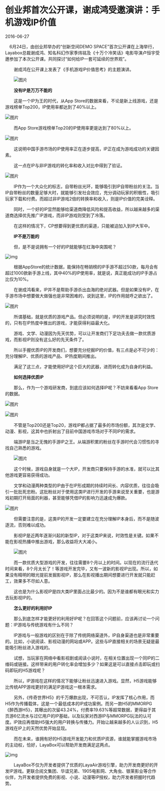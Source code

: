 # 创业邦首次公开课，谢成鸿受邀演讲：手机游戏IP价值

2016-06-27 

　6月24日，由创业邦举办的“创新空间DEMO SPACE”首次公开课在上海举行，Layabox总裁谢成鸿、知名科幻作家季炜铭及《十万个冷笑话》电影导演卢恒宇受邀参加了本次公开课。共同探讨“如何给IP一套可延续的世界观”。

　　谢成鸿在公开课上发表了《手机游戏IP价值思考》的主题演讲。

　　![图片](http://www.layabox.com/uploadfile/image/20161028/1477648401578555.jpg)

　　**没有IP是万万不能的**

　　这是一个IP为王的时代，从App Store的数据来看，不论是新上线游戏，还是游戏榜单Top200，IP使用率都达到了40%以上。

![图片](http://www.layabox.com/uploadfile/image/20161028/1477648401514397.jpg)

　　而App Store游戏榜单Top20的IP使用率更是达到了80%以上。

![图片](http://www.layabox.com/uploadfile/image/20161028/1477648401988904.jpg)

　　这说明中国手游市场的IP使用率正在逐步提高，IP正在成为游戏成功的关键因素。

　　这一点在IP与非IP游戏的转化率和收入对比中得到了验证。

![图片](http://www.layabox.com/uploadfile/image/20161028/1477648401119134.jpg)

　　IP作为一个大众化的标志，自带粉丝光环，能够吸引到IP自带粉丝的关注。当IP自带粉丝的数量足够大时，就能够引发社会效应，充分调动玩家的积极性，吸引玩家下载和付费。而超过非IP游戏2倍的转换率和收入，则是IP价值的完美诠释。

　　同时，一个好的IP显然能够给渠道商降低风险和提高收益，所以越来越多的渠道商选择优先推广IP游戏，而非IP游戏则受到了冷落。

　　在这样的情况下，CP想要得到更优质的渠道，只能被迫加入到IP大军中。

　　**IP不是万能的**

　　但，是不是说拥有一个好的IP就能够在红海中突围呢？

![img](http://www.layabox.com/uploadfile/image/20161028/1477648401759842.png)

　　根据AppStore的统计数据，能保持在畅销榜的IP手游不超过50款，每月会有超过1000款新手游上线，其中40%的IP使用率，就是说，真正能成功的IP手游占比仅为10%。

　　在谢成鸿看来，IP并不是帮助手游杀出血海的绝对武器。但是如果没有IP，在手游市场中想要做大做强也是非常困难的，说到这里，IP的作用就呼之欲出了。

![图片](http://www.layabox.com/uploadfile/image/20161028/1477648401867144.jpg)

　　所谓基础，就是优质的游戏产品。但必须说明的是，IP的开发是讲究时效性的，只有在IP热度中推出的游戏，才能获得利益最大化。

　　游戏、文学、动漫因为先天优势，可以让开发商们下足功夫去做一款优质游戏，而影视IP则没有这么好的先天条件了。

　　所以手握优质IP的开发商们，想要充分挖掘IP的价值，有三点是必不可少的：充分理解IP、优质的游戏产品、IP热度期间推出。

　　满足了这三点，才能使用好IP这个巨大的武器，进而转化成为自身的利益。

　　**如何选择优质IP**

　　那么，作为一个游戏研发商，到底应该如何选择IP呢？不妨来看看App Store的数据。

![图片](http://www.layabox.com/uploadfile/image/20161028/1477648401506650.jpg)

![图片](http://www.layabox.com/uploadfile/image/20161028/1477648401382039.jpg)

　　不管是Top200还是Top20，游戏IP都占据了最多的市场份额，其次是文学、动漫、影视，这其中也折射出了目前中国游戏市场对于不同IP的需求。

　　端游IP是当之无愧的手游IP之王。从端游积累的粉丝在手游时代会习惯性的寻找自己熟悉的游戏。

　　![图片](http://www.layabox.com/uploadfile/image/20161028/1477648401334542.jpg)

　　这个时候，游戏自身就是一个大IP，开发商只要保持手游的水准，就可以比其他游戏更容易获得成功。

　　文学和动漫两种类型的IP由于在IP形成期的持续时间长、内容优质，往往会吸引一批批死忠粉。这批粉丝对于使用这类IP进行开发的手游来说至关重要，也是游戏初期打开局面的利器，甚至能够凭借IP的影响力迅速成为爆款。

![图片](http://www.layabox.com/uploadfile/image/20161028/1477648401176023.jpg)

　　但需要注意的是，这类IP的开发一定要建立在充分理解IP本身后，而不是随波逐流，否则难以成功。

　　影视IP是近两年逐渐兴起的新型IP，对于这类IP来说，时效性是关键。如果不能在影视热播中推出游戏，那么收益将大大减小。

　　![图片](http://www.layabox.com/uploadfile/image/20161028/1477648401270827.jpg)

　　而一款优质大型游戏的开发，往往需要8个月以上的时间。以现在的流行迭代时间来看，8个月太长了！等游戏开发完毕，又有一波新的影视IP出现。所以，如果没有精明的眼光提前发掘影视IP，那么在影视播出期间想要进行开发就只能赶工，效果多不尽如人意。

　　这也是为什么影视IP是四大类IP里面占比最少的。因为不是谁都有眼光和实力去玩影视IP的。

　　**怎么更好的利用好IP**

　　那么到底怎样才能更好的利用好IP呢？在回答这个问题前，应该再讨论一个问题：IP游戏与传统游戏有什么不同？

　　IP游戏与一般游戏的区别在于除了传统网络渠道外，IP自身渠道也是非常重要的。比如，小说阅读、影视动漫的网站或APP。这些与IP直接相关的场景无疑是最能吸引粉丝进入游戏的。

　　试想，当玩家在网络中看影视剧或阅读小说时，在相关位置出现一个同IP的二维码或链接。这样带来的用户转化率会增加多少？如果这是可以直接点击即玩或扫码即玩的H5游戏呢？

　　所以，IP游戏在这样的情况下能够让粉丝迅速进入游戏。显然，H5游戏能够比传统APP游戏更好的满足IP游戏这一根本需求。

　　另外，《传奇世界H5》的千万爆款出现，不可否认，IP发挥了核心作用，而H5作为传播载体，这是一个最低成本的IP成功案例。而另一款H5的MMORPG《醉西游H5》，其曝出的次留43.24%，付费率19.63%等超常数据，更得益于其页游6亿流水与过亿用户的IP基础，以及玩家对西游IP与MMORPG玩法的认可度。IP效应再借助H5强大的用户转换与传播力。开始让越来越多的人认识到，H5游戏在IP上的天然优势开始显现。

　　而在未来，谁拥有好的H5游戏开发能力和优质IP资源，谁就能掌握游戏市场的主动权，恰好，LayaBox可以帮助开发商满足这两点。

![img](http://www.layabox.com/uploadfile/image/20161028/1477648401799681.png)

　　LayaBox不仅为开发者提供了优质的LayaAir游戏引擎，助力开发商更好的开发IP游戏。更联合阅文集团、华谊兄弟、1905电影网、大角虫、银莱影业等合作伙伴，为开发者提供免费的影视、小说、动漫等IP授权，助力开发者把握时代趋势。

